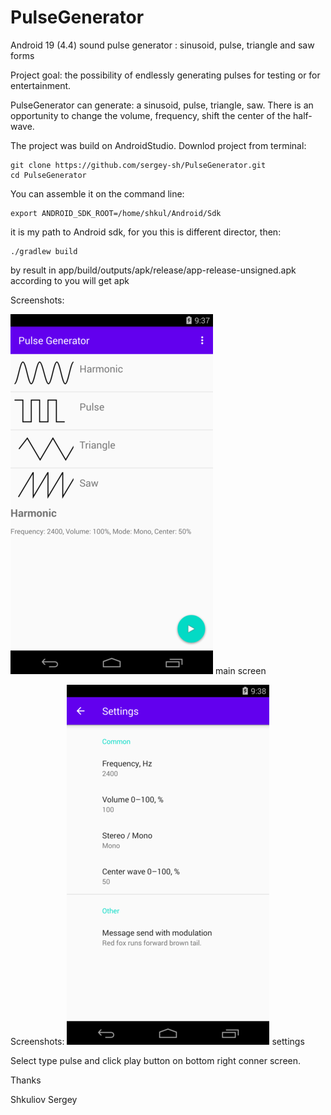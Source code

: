 # PulseGenerator
Android 19 (4.4) sound pulse generator : sinusoid, pulse, triangle and saw forms

Project goal: the possibility of endlessly generating pulses for testing or for entertainment. 

PulseGenerator can generate: a sinusoid, pulse, triangle, saw. There is an opportunity to change the volume, frequency, shift the center of the half-wave.

The project was build on AndroidStudio. Downlod project from terminal: 
```shell
git clone https://github.com/sergey-sh/PulseGenerator.git
cd PulseGenerator
```
You can assemble it on the command line:
```shell
export ANDROID_SDK_ROOT=/home/shkul/Android/Sdk
```

it is my path to Android sdk, for you this is different director, then:
```shell
./gradlew build
```
by result in app/build/outputs/apk/release/app-release-unsigned.apk according to you will get apk

Screenshots:

![Main screen](https://raw.githubusercontent.com/sergey-sh/PulseGenerator/master/screenshot/Screenshot_1589222274.png)
main screen

Screenshots:
![Setting](https://raw.githubusercontent.com/sergey-sh/PulseGenerator/master/screenshot/Screenshot_1589222301.png)
settings

Select type pulse and click play button on bottom right conner screen.

Thanks 

Shkuliov Sergey

